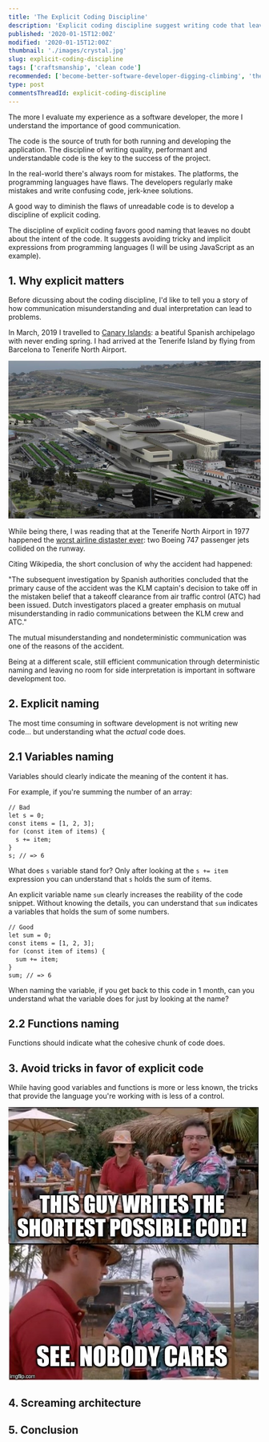 ```yaml
---
title: 'The Explicit Coding Discipline'
description: 'Explicit coding discipline suggest writing code that leaves no room for confusion.'
published: '2020-01-15T12:00Z'
modified: '2020-01-15T12:00Z'
thumbnail: './images/crystal.jpg'
slug: explicit-coding-discipline
tags: ['craftsmanship', 'clean code']
recommended: ['become-better-software-developer-digging-climbing', 'the-path-of-software-development-craftsmanship']
type: post
commentsThreadId: explicit-coding-discipline
---
```


The more I evaluate my experience as a software developer, the more I understand the importance of good communication.  

The code is the source of truth for both running and developing the application. The discipline of writing quality, performant and understandable code is the key to the success of the project.  

In the real-world there's always room for mistakes. The platforms, the programming languages have flaws. The developers regularly make mistakes and write confusing code, jerk-knee solutions.  

A good way to diminish the flaws of unreadable code is to develop a discipline of explicit coding. 

The discipline of explicit coding favors good naming that leaves no doubt about the intent of the code. It suggests avoiding tricky and implicit expressions from programming languages (I will be using JavaScript as an example).  

## 1. Why explicit matters

Before dicussing about the coding discipline, I'd like to tell you a story of how communication misunderstanding and dual interpretation can lead to problems.  

In March, 2019 I travelled to [Canary Islands](https://en.wikipedia.org/wiki/Canary_Islands): a beatiful Spanish archipelago with never ending spring. I had arrived at the Tenerife Island by flying from Barcelona to Tenerife North Airport.  

![Tenerife North Airport](./images/tenerife-north-terminal.jpg)

While being there, I was reading that at the Tenerife North Airport in 1977 happened the [worst airline distaster ever](https://en.wikipedia.org/wiki/Tenerife_airport_disaster): two Boeing 747 passenger jets collided on the runway.  

Citing Wikipedia, the short conclusion of why the accident had happened:

"The subsequent investigation by Spanish authorities concluded that the primary cause of the accident was the KLM captain's decision to take off in the mistaken belief that a takeoff clearance from air traffic control (ATC) had been issued. Dutch investigators placed a greater emphasis on mutual misunderstanding in radio communications between the KLM crew and ATC."

The mutual misunderstanding and nondeterministic communication was one of the reasons of the accident.  

Being at a different scale, still efficient communication through deterministic naming and leaving no room for side interpretation is important in software development too.  

## 2. Explicit naming

The most time consuming in software development is not writing new code... but understanding what the *actual* code does.  

## 2.1 Variables naming

Variables should clearly indicate the meaning of the content it has.  

For example, if you're summing the number of an array:

```javascript{2}
// Bad
let s = 0;
const items = [1, 2, 3];
for (const item of items) {
  s += item;
}
s; // => 6
```

What does `s` variable stand for? Only after looking at the `s += item` expression you can understand that `s` holds the sum of items.  

An explicit variable name `sum` clearly increases the reability of the code snippet. Without knowing the details, you can understand  that `sum` indicates a variables that holds the sum of some numbers.  

```javascript{2}
// Good
let sum = 0;
const items = [1, 2, 3];
for (const item of items) {
  sum += item;
}
sum; // => 6
```

When naming the variable, if you get back to this code in 1 month, can you understand what the variable does for just by looking at the name?  

## 2.2 Functions naming

Functions should indicate what the cohesive chunk of code does.  

## 3. Avoid tricks in favor of explicit code

While having good variables and functions is more or less known, the tricks that provide the language you're working with is less of a control.  

![Shortest possible code meme](./images/meme.jpg)

## 4. Screaming architecture



## 5. Conclusion